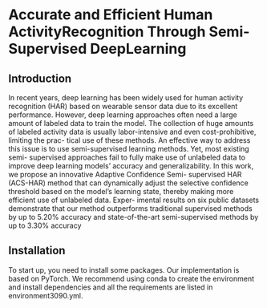 # Accurate and Efficient Human ActivityRecognition Through Semi-Supervised DeepLearning
## Introduction
 In recent years, deep learning has been widely used
for human activity recognition (HAR) based on wearable sensor
data due to its excellent performance. However, deep learning
approaches often need a large amount of labeled data to train the
model. The collection of huge amounts of labeled activity data is
usually labor-intensive and even cost-prohibitive, limiting the prac-
tical use of these methods. An effective way to address this issue is
to use semi-supervised learning methods. Yet, most existing semi-
supervised approaches fail to fully make use of unlabeled data to
improve deep learning models’ accuracy and generalizability. In
this work, we propose an innovative Adaptive Confidence Semi-
supervised HAR (ACS-HAR) method that can dynamically adjust
the selective confidence threshold based on the model’s learning
state, thereby making more efficient use of unlabeled data. Exper-
imental results on six public datasets demonstrate that our method outperforms traditional supervised methods by
up to 5.20% accuracy and state-of-the-art semi-supervised methods by up to 3.30% accuracy

## Installation   
To start up, you need to install some packages. Our implementation is based on PyTorch. We recommend using conda to create the environment and install dependencies and all the requirements are listed in environment3090.yml.

